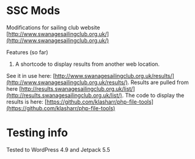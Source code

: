 # SSC Mods

Modifications for sailing club website [http://www.swanagesailingclub.org.uk/](http://www.swanagesailingclub.org.uk/)

Features (so far)

1. A shortcode to display results from another web location.

See it in use here: [http://www.swanagesailingclub.org.uk/results/](http://www.swanagesailingclub.org.uk/results/). Results are pulled from here [http://results.swanagesailingclub.org.uk/list/](http://results.swanagesailingclub.org.uk/list/). The code to display the results is here: [https://github.com/klasharr/php-file-tools](https://github.com/klasharr/php-file-tools)

# Testing info
Tested to WordPress 4.9 and Jetpack 5.5